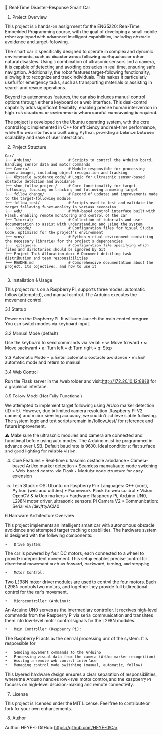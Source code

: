 🚗 Real-Time Disaster-Response Smart Car

1. Project Overview

This project is a hands-on assignment for the ENG5220: Real-Time Embedded Programming course, with the goal of developing a small mobile robot equipped with advanced intelligent capabilities, including obstacle avoidance and target-following. 

The smart car is specifically designed to operate in complex and dynamic environments, such as disaster zones following earthquakes or other natural disasters. Using a combination of ultrasonic sensors and a camera, it is capable of detecting and avoiding obstacles in real time, ensuring safe navigation. Additionally, the robot features target-following functionality, allowing it to recognize and track individuals. This makes it particularly useful for emergency tasks, such as transporting materials or assisting in search and rescue operations.

Beyond its autonomous features, the car also includes manual control options through either a keyboard or a web interface. This dual-control capability adds significant flexibility, enabling precise human intervention in high-risk situations or environments where careful maneuvering is required.

The project is developed on the Ubuntu operating system, with the core control logic implemented in C++ for efficiency and real-time performance, while the web interface is built using Python, providing a balance between scalability and ease of user interaction.

2. Project Structure

```
Car/
├── Arduino/                 # Scripts to control the Arduino board, handling sensor data and motor commands
├── Camera/                  # Module responsible for processing camera images, including object recognition and tracking
├── Obstacle_avoidance_code/ # Logic for ultrasonic sensor-based obstacle detection and avoidance
├── shoe_follow_project/     # Core functionality for target-following, focusing on tracking and following a moving target
├── follow_change/           # Record of updates and improvements made to the target-following module
├── follow_test/             # Scripts used to test and validate the target-following functionality in various scenarios
├── web/                     # Web-based control interface built with Flask, enabling remote monitoring and control of the car
├── Tutorial/                # Collection of tutorials and user documentation to assist with understanding and using the system
├── .vscode/                 # Configuration files for Visual Studio Code, optimized for the project’s environment
├── venv/                    # Python virtual environment containing the necessary libraries for the project’s dependencies
├── .gitignore               # Configuration file specifying which files and directories should be ignored by Git
├── Project Task Allocation.docx # Document detailing task distribution and team responsibilities
└── README.md                # Comprehensive documentation about the project, its objectives, and how to use it


```
3. Installation & Usage

This project runs on a Raspberry Pi, supports three modes: automatic, follow (attempted), and manual control. The Arduino executes the movement control.

3.1 Startup

Power on the Raspberry Pi. It will auto-launch the main control program. You can switch modes via keyboard input.

3.2 Manual Mode (default)

Use the keyboard to send commands via serial:
	•	w: Move forward
	•	s: Move backward
	•	a: Turn left
	•	d: Turn right
	•	q: Stop

3.3 Automatic Mode
	•	p: Enter automatic obstacle avoidance
	•	m: Exit automatic mode and return to manual

3.4 Web Control

Run the Flask server in the /web folder and visit:http://172.20.10.12:8888
for a graphical interface.

3.5 Follow Mode (Not Fully Functional)

We attempted to implement target following using ArUco marker detection (ID = 5). However, due to limited camera resolution (Raspberry Pi V2 camera) and motor steering accuracy, we couldn’t achieve stable following. The system logic and test scripts remain in /follow_test/ for reference and future improvement.

⚠️ Make sure the ultrasonic modules and camera are connected and functional before using auto modes.
The Arduino must be programmed in advance over USB.
Default baud rate is 9600.
Ideal conditions: flat surface and good lighting for reliable vision.


4. Core Features
	•	Real-time ultrasonic obstacle avoidance
	•	Camera-based ArUco marker detection
	•	Seamless manual/auto mode switching
	•	Web-based control via Flask
	•	Modular code structure for easy extension


5. Tech Stack
	•	OS: Ubuntu on Raspberry Pi
	•	Languages: C++ (core), Python (web and utilities)
	•	Framework: Flask for web control
	•	Vision: OpenCV & ArUco markers
	•	Hardware: Raspberry Pi, Arduino UNO, L298N motor driver, ultrasonic sensors, Pi Camera V2
	•	Communication: Serial via /dev/ttyACM0

6.Hardware Architecture Overview

This project implements an intelligent smart car with autonomous obstacle avoidance and attempted target tracking capabilities. The hardware system is designed with the following components:

	•	Drive System:
The car is powered by four DC motors, each connected to a wheel to provide independent movement. This setup enables precise control for directional movement such as forward, backward, turning, and stopping.

	•	Motor Control:
Two L298N motor driver modules are used to control the four motors. Each L298N controls two motors, and together they provide full bidirectional control for the car’s movement.

	•	Microcontroller (Arduino):
An Arduino UNO serves as the intermediary controller. It receives high-level commands from the Raspberry Pi via serial communication and translates them into low-level motor control signals for the L298N modules.

	•	Main Controller (Raspberry Pi):
The Raspberry Pi acts as the central processing unit of the system. It is responsible for:

	•	Sending movement commands to the Arduino
	•	Processing visual data from the camera (ArUco marker recognition)
	•	Hosting a remote web control interface
	•	Managing control mode switching (manual, automatic, follow)

This layered hardware design ensures a clear separation of responsibilities, where the Arduino handles low-level motor control, and the Raspberry Pi focuses on high-level decision-making and remote connectivity.

7. License

This project is licensed under the MIT License.
Feel free to contribute or fork for your own enhancements.


8. Author

Author: HEYE-0
GitHub: https://github.com/HEYE-0/Car
